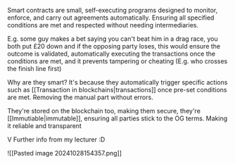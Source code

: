Smart contracts are small, self-executing programs designed to monitor, enforce, and carry out agreements automatically. Ensuring all specified conditions are met and respected without needing intermediaries.

E.g. some guy makes a bet saying you can't beat him in a drag race, you both put £20 down and if the opposing party loses, this would ensure the outcome is validated, automatically executing the transactions once the conditions are met, and it prevents tampering or cheating (E.g. who crosses the finish line first)

Why are they smart? It's because they automatically trigger specific actions such as [[Transaction in blockchains|transactions]] once pre-set conditions are met. Removing the manual part without errors.

They're stored on the blockchain too, making them secure, they're [[Immutiable|immutable]], ensuring all parties stick to the OG terms. Making it reliable and transparent

V Further info from my lecturer :D


![[Pasted image 20241028154357.png]]